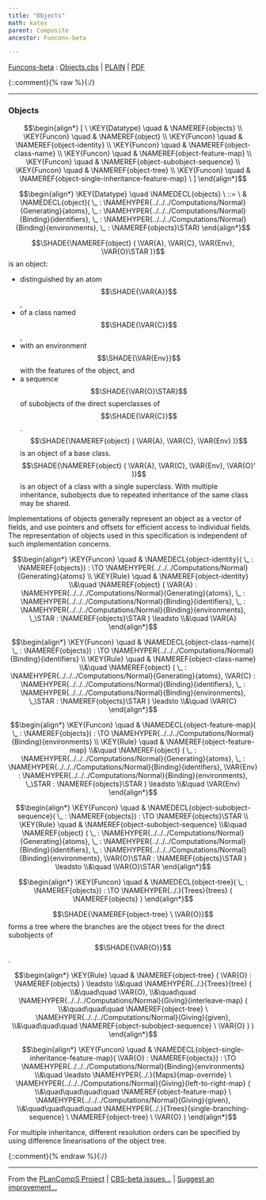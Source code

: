 ```yaml
---
title: "Objects"
math: katex
parent: Composite
ancestor: Funcons-beta

---
```

[Funcons-beta] : [Objects.cbs] \| [PLAIN] \| [PDF]

{::comment}{% raw %}{:/}


----

### Objects
               


$$\begin{align*}
  [ \
  \KEY{Datatype} \quad & \NAMEREF{objects} \\
  \KEY{Funcon} \quad & \NAMEREF{object} \\
  \KEY{Funcon} \quad & \NAMEREF{object-identity} \\
  \KEY{Funcon} \quad & \NAMEREF{object-class-name} \\
  \KEY{Funcon} \quad & \NAMEREF{object-feature-map} \\
  \KEY{Funcon} \quad & \NAMEREF{object-subobject-sequence} \\
  \KEY{Funcon} \quad & \NAMEREF{object-tree} \\
  \KEY{Funcon} \quad & \NAMEREF{object-single-inheritance-feature-map}
  \ ]
\end{align*}$$

$$\begin{align*}
  \KEY{Datatype} \quad 
  \NAMEDECL{objects} 
  \ ::= \ & \NAMEDECL{object}(
                               \_ : \NAMEHYPER{../../../Computations/Normal}{Generating}{atoms}, \_ : \NAMEHYPER{../../../Computations/Normal}{Binding}{identifiers}, \_ : \NAMEHYPER{../../../Computations/Normal}{Binding}{environments}, \_ : \NAMEREF{objects}\STAR)
\end{align*}$$


  $$\SHADE{\NAMEREF{object}
           (  \VAR{A}, 
                  \VAR{C}, 
                  \VAR{Env}, 
                  \VAR{O}\STAR )}$$ is an object:
  * distinguished by an atom $$\SHADE{\VAR{A}}$$,
  * of a class named $$\SHADE{\VAR{C}}$$,
  * with an environment $$\SHADE{\VAR{Env}}$$ with the features of the object, and 
  * a sequence $$\SHADE{\VAR{O}\STAR}$$ of subobjects of the direct superclasses of $$\SHADE{\VAR{C}}$$.
  $$\SHADE{\NAMEREF{object}
           (  \VAR{A}, 
                  \VAR{C}, 
                  \VAR{Env} )}$$ is an object of a base class.
  $$\SHADE{\NAMEREF{object}
           (  \VAR{A}, 
                  \VAR{C}, 
                  \VAR{Env}, 
                  \VAR{O}' )}$$ is an object of a class with a single superclass.
  With multiple inheritance, subobjects due to repeated inheritance of the 
  same class may be shared.
  
  Implementations of objects generally represent an object as a vector of
  fields, and use pointers and offsets for efficient access to individual
  fields. The representation of objects used in this specification is
  independent of such implementation concerns.


$$\begin{align*}
  \KEY{Funcon} \quad
  & \NAMEDECL{object-identity}(
                       \_ : \NAMEREF{objects}) 
    :  \TO \NAMEHYPER{../../../Computations/Normal}{Generating}{atoms} 
\\
  \KEY{Rule} \quad
    & \NAMEREF{object-identity} \\&\quad 
        \NAMEREF{object}
          (  \VAR{A} : \NAMEHYPER{../../../Computations/Normal}{Generating}{atoms}, 
                 \_ : \NAMEHYPER{../../../Computations/Normal}{Binding}{identifiers}, 
                 \_ : \NAMEHYPER{../../../Computations/Normal}{Binding}{environments}, 
                 \_\STAR : \NAMEREF{objects}\STAR ) \leadsto \\&\quad
        \VAR{A}
\end{align*}$$

$$\begin{align*}
  \KEY{Funcon} \quad
  & \NAMEDECL{object-class-name}(
                       \_ : \NAMEREF{objects}) 
    :  \TO \NAMEHYPER{../../../Computations/Normal}{Binding}{identifiers} 
\\
  \KEY{Rule} \quad
    & \NAMEREF{object-class-name} \\&\quad 
        \NAMEREF{object}
          (  \_ : \NAMEHYPER{../../../Computations/Normal}{Generating}{atoms}, 
                 \VAR{C} : \NAMEHYPER{../../../Computations/Normal}{Binding}{identifiers}, 
                 \_ : \NAMEHYPER{../../../Computations/Normal}{Binding}{environments}, 
                 \_\STAR : \NAMEREF{objects}\STAR ) \leadsto \\&\quad
        \VAR{C}
\end{align*}$$

$$\begin{align*}
  \KEY{Funcon} \quad
  & \NAMEDECL{object-feature-map}(
                       \_ : \NAMEREF{objects}) 
    :  \TO \NAMEHYPER{../../../Computations/Normal}{Binding}{environments} 
\\
  \KEY{Rule} \quad
    & \NAMEREF{object-feature-map} \\&\quad 
        \NAMEREF{object}
          (  \_ : \NAMEHYPER{../../../Computations/Normal}{Generating}{atoms}, 
                 \_ : \NAMEHYPER{../../../Computations/Normal}{Binding}{identifiers}, 
                 \VAR{Env} : \NAMEHYPER{../../../Computations/Normal}{Binding}{environments}, 
                 \_\STAR : \NAMEREF{objects}\STAR ) \leadsto \\&\quad
        \VAR{Env}
\end{align*}$$

$$\begin{align*}
  \KEY{Funcon} \quad
  & \NAMEDECL{object-subobject-sequence}(
                       \_ : \NAMEREF{objects}) 
    :  \TO \NAMEREF{objects}\STAR 
\\
  \KEY{Rule} \quad
    & \NAMEREF{object-subobject-sequence} \\&\quad 
        \NAMEREF{object}
          (  \_ : \NAMEHYPER{../../../Computations/Normal}{Generating}{atoms}, 
                 \_ : \NAMEHYPER{../../../Computations/Normal}{Binding}{identifiers}, 
                 \_ : \NAMEHYPER{../../../Computations/Normal}{Binding}{environments}, 
                 \VAR{O}\STAR : \NAMEREF{objects}\STAR ) \leadsto \\&\quad
        \VAR{O}\STAR
\end{align*}$$

$$\begin{align*}
  \KEY{Funcon} \quad
  & \NAMEDECL{object-tree}(
                       \_ : \NAMEREF{objects}) 
    :  \TO \NAMEHYPER{../.}{Trees}{trees}
                     (  \NAMEREF{objects} ) 
\end{align*}$$


  $$\SHADE{\NAMEREF{object-tree} \ 
           \VAR{O}}$$ forms a tree where the branches are the object trees for
  the direct subobjects of $$\SHADE{\VAR{O}}$$.


$$\begin{align*}
  \KEY{Rule} \quad
    & \NAMEREF{object-tree}
        (  \VAR{O} : \NAMEREF{objects} ) \leadsto \\&\quad
        \NAMEHYPER{../.}{Trees}{tree}
          ( \\&\quad\quad \VAR{O}, \\&\quad\quad
                 \NAMEHYPER{../../../Computations/Normal}{Giving}{interleave-map}
                  ( \\&\quad\quad\quad \NAMEREF{object-tree} \ 
                          \NAMEHYPER{../../../Computations/Normal}{Giving}{given}, \\&\quad\quad\quad
                         \NAMEREF{object-subobject-sequence} \ 
                          \VAR{O} ) )
\end{align*}$$

$$\begin{align*}
  \KEY{Funcon} \quad
  & \NAMEDECL{object-single-inheritance-feature-map}(
                       \VAR{O} : \NAMEREF{objects}) 
    :  \TO \NAMEHYPER{../../../Computations/Normal}{Binding}{environments} \\&\quad
    \leadsto \NAMEHYPER{../.}{Maps}{map-override} \ 
               \NAMEHYPER{../../../Computations/Normal}{Giving}{left-to-right-map}
                 ( \\&\quad\quad\quad\quad \NAMEREF{object-feature-map} \ 
                         \NAMEHYPER{../../../Computations/Normal}{Giving}{given}, \\&\quad\quad\quad\quad
                        \NAMEHYPER{../.}{Trees}{single-branching-sequence} \ 
                         \NAMEREF{object-tree} \ 
                           \VAR{O} )
\end{align*}$$


  For multiple inheritance, different resolution orders can be specified
  by using difference linearisations of the object tree.




[Funcons-beta]: /CBS-beta/math/Funcons-beta
  "FUNCONS-BETA"
[Unstable-Funcons-beta]: /CBS-beta/math/Unstable-Funcons-beta
  "UNSTABLE-FUNCONS-BETA"
[Languages-beta]: /CBS-beta/math/Languages-beta
  "LANGUAGES-BETA"
[Unstable-Languages-beta]: /CBS-beta/math/Unstable-Languages-beta
  "UNSTABLE-LANGUAGES-BETA"
[CBS-beta]: /CBS-beta
  "CBS-BETA"
[Objects.cbs]: https://github.com/plancomps/CBS-beta/blob/math/Funcons-beta/Values/Composite/Objects/Objects.cbs
  "CBS SOURCE FILE ON GITHUB"
[PLAIN]: /CBS-beta/docs/Funcons-beta/Values/Composite/Objects
  "CBS SOURCE WEB PAGE"
 [PRETTY]: /CBS-beta/math/Funcons-beta/Values/Composite/Objects
  "CBS-KATEX WEB PAGE"
[PDF]: https://github.com/plancomps/CBS-beta/blob/math/Funcons-beta/Values/Composite/Objects/Objects.pdf
  "CBS-LATEX PDF FILE"
[PLanCompS Project]: https://plancomps.github.io
  "PROGRAMMING LANGUAGE COMPONENTS AND SPECIFICATIONS PROJECT HOME PAGE"
{::comment}{% endraw %}{:/}


____

From the [PLanCompS Project] | [CBS-beta issues...] | [Suggest an improvement...]

[CBS-beta issues...]: https://github.com/plancomps/CBS-beta/issues
  "CBS-BETA ISSUE REPORTS ON GITHUB"
[Suggest an improvement...]: mailto:plancomps@gmail.com?Subject=CBS-beta%20-%20comment&Body=Re%3A%20CBS-beta%20specification%20at%20Values/Composite/Objects/Objects.cbs%0A%0AComment/Query/Issue/Suggestion%3A%0A%0A%0ASignature%3A%0A
  "GENERATE AN EMAIL TEMPLATE"
